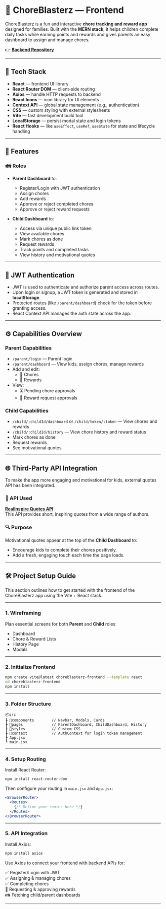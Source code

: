 
# 🧽 ChoreBlasterz — Frontend

ChoreBlasterz is a fun and interactive **chore tracking and reward app** designed for families. Built with the **MERN stack**, it helps children complete daily tasks while earning points and rewards and gives parents an easy dashboard to assign and manage chores.

👉 **[Backend Repository](https://github.com/poorniv-89/KidsChoresTracker_Backend)**

---

## 🚀 Tech Stack

- **React** — frontend UI library  
- **React Router DOM** — client-side routing  
- **Axios** — handle HTTP requests to backend  
- **React Icons** — icon library for UI elements  
- **Context API** — global state management (e.g., authentication)  
- **CSS** — custom styling with external stylesheets  
- **Vite** — fast development build tool  
- **LocalStorage** — persist modal state and login tokens  
- **React Hooks** — like `useEffect`, `useRef`, `useState` for state and lifecycle handling  

---

## 🔑 Features

### 👪 Roles

- **Parent Dashboard** to:
  - Register/Login with JWT authentication
  - Assign chores
  - Add rewards
  - Approve or reject completed chores
  - Approve or reject reward requests

- **Child Dashboard** to:
  - Access via unique public link token
  - View available chores
  - Mark chores as done
  - Request rewards
  - Track points and completed tasks
  - View history and motivational quotes

---

## 🔐 JWT Authentication

- JWT is used to authenticate and authorize parent access across routes.
- Upon login or signup, a JWT token is generated and stored in **localStorage**.
- Protected routes (like `/parent/dashboard`) check for the token before granting access.
- React Context API manages the auth state across the app.

---

## ⚙️ Capabilities Overview

### Parent Capabilities

- `/parent/login` — Parent login
- `/parent/dashboard` — View kids, assign chores, manage rewards
- Add and edit:
  - 📝 Chores
  - 🎁 Rewards
- View:
  - ⏳ Pending chore approvals
  - 🎉 Reward request approvals

### Child Capabilities

- `/child/:childId/dashboard` or `/child/token/:token` — View chores and rewards
- `/child/:childId/history` — View chore history and reward status
- Mark chores as done
- Request rewards
- See motivational quotes

---

## 🌐 Third-Party API Integration

To make the app more engaging and motivational for kids, external quotes API has been integrated.

### 🧠 API Used

**[RealInspire Quotes API](https://api.realinspire.live/)**  
This API provides short, inspiring quotes from a wide range of authors.

### 🔍 Purpose

Motivational quotes appear at the top of the **Child Dashboard** to:

- Encourage kids to complete their chores positively.
- Add a fresh, engaging touch each time the page loads.

---

## 🛠️ Project Setup Guide

This section outlines how to get started with the frontend of the ChoreBlasterz app using the Vite + React stack.

---

### 1. Wireframing

Plan essential screens for both **Parent** and **Child** roles:
- Dashboard
- Chore & Reward Lists
- History Page
- Modals

---

### 2. Initialize Frontend

```bash
npm create vite@latest choreblasterz-frontend --template react
cd choreblasterz-frontend
npm install
```

---

### 3. Folder Structure

```text
📦src  
┣ 📂components        // Navbar, Modals, Cards  
┣ 📂pages             // ParentDashboard, ChildDashboard, History  
┣ 📂styles            // Custom CSS  
┣ 📂context           // AuthContext for login token management  
┣ App.jsx  
┗ main.jsx
```

---

### 4. Setup Routing

Install React Router:

```bash
npm install react-router-dom
```

Then configure your routing in `main.jsx` and `App.jsx`:

```jsx
<BrowserRouter>
  <Routes>
    {/* Define your routes here */}
  </Routes>
</BrowserRouter>
```

---

### 5. API Integration

Install Axios:

```bash
npm install axios
```

Use Axios to connect your frontend with backend APIs for:

✅ Register/Login with JWT  
✅ Assigning & managing chores  
✅ Completing chores  
🎁 Requesting & approving rewards  
👪 Fetching child/parent dashboards

---
